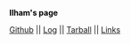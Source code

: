 <p style="color: black; font-weight: bold;">Ilham's page</p>

[Github](https://github.com/ilhamzik/os232)  || [Log](https://ilhamzik.github.io/os232/TXT/mylog.txt) || [Tarball](https://os.vlsm.org/Log/ilhamzik.tar.bz2.txt) || [Links](LINKS/)
